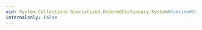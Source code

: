 ```yaml
---
uid: System.Collections.Specialized.OrderedDictionary.System#Runtime#Serialization#IDeserializationCallback#OnDeserialization(System.Object)
internalonly: False
---
```

